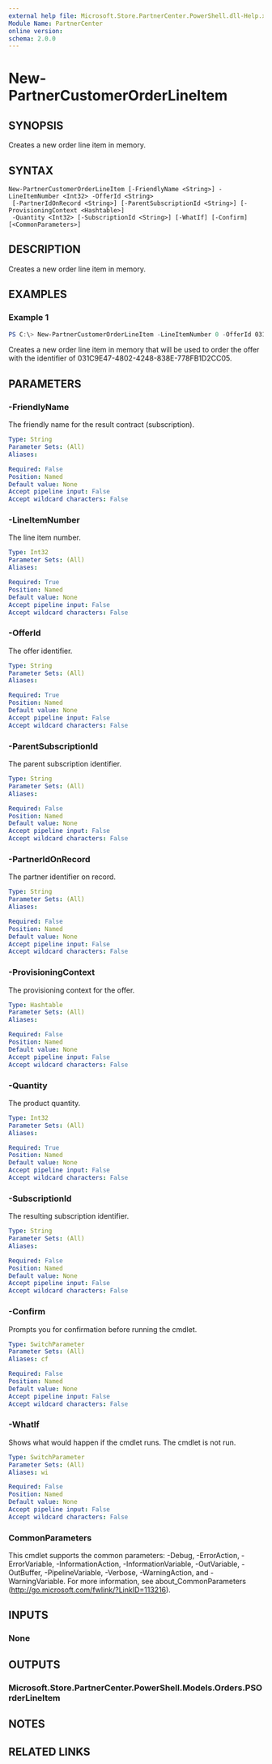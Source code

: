 ```yaml
---
external help file: Microsoft.Store.PartnerCenter.PowerShell.dll-Help.xml
Module Name: PartnerCenter
online version:
schema: 2.0.0
---
```


# New-PartnerCustomerOrderLineItem

## SYNOPSIS
Creates a new order line item in memory.

## SYNTAX

```
New-PartnerCustomerOrderLineItem [-FriendlyName <String>] -LineItemNumber <Int32> -OfferId <String>
 [-PartnerIdOnRecord <String>] [-ParentSubscriptionId <String>] [-ProvisioningContext <Hashtable>]
 -Quantity <Int32> [-SubscriptionId <String>] [-WhatIf] [-Confirm] [<CommonParameters>]
```

## DESCRIPTION

Creates a new order line item in memory.

## EXAMPLES

### Example 1

```powershell
PS C:\> New-PartnerCustomerOrderLineItem -LineItemNumber 0 -OfferId 031C9E47-4802-4248-838E-778FB1D2CC05 -Quantity 1
```

Creates a new order line item in memory that will be used to order the offer with the identifier of 031C9E47-4802-4248-838E-778FB1D2CC05.

## PARAMETERS

### -FriendlyName
The friendly name for the result contract (subscription).

```yaml
Type: String
Parameter Sets: (All)
Aliases:

Required: False
Position: Named
Default value: None
Accept pipeline input: False
Accept wildcard characters: False
```

### -LineItemNumber
The line item number.

```yaml
Type: Int32
Parameter Sets: (All)
Aliases:

Required: True
Position: Named
Default value: None
Accept pipeline input: False
Accept wildcard characters: False
```

### -OfferId
The offer identifier.

```yaml
Type: String
Parameter Sets: (All)
Aliases:

Required: True
Position: Named
Default value: None
Accept pipeline input: False
Accept wildcard characters: False
```

### -ParentSubscriptionId
The parent subscription identifier.

```yaml
Type: String
Parameter Sets: (All)
Aliases:

Required: False
Position: Named
Default value: None
Accept pipeline input: False
Accept wildcard characters: False
```

### -PartnerIdOnRecord
The partner identifier on record.

```yaml
Type: String
Parameter Sets: (All)
Aliases:

Required: False
Position: Named
Default value: None
Accept pipeline input: False
Accept wildcard characters: False
```

### -ProvisioningContext
The provisioning context for the offer.

```yaml
Type: Hashtable
Parameter Sets: (All)
Aliases:

Required: False
Position: Named
Default value: None
Accept pipeline input: False
Accept wildcard characters: False
```

### -Quantity
The product quantity.

```yaml
Type: Int32
Parameter Sets: (All)
Aliases:

Required: True
Position: Named
Default value: None
Accept pipeline input: False
Accept wildcard characters: False
```

### -SubscriptionId
The resulting subscription identifier.

```yaml
Type: String
Parameter Sets: (All)
Aliases:

Required: False
Position: Named
Default value: None
Accept pipeline input: False
Accept wildcard characters: False
```

### -Confirm
Prompts you for confirmation before running the cmdlet.

```yaml
Type: SwitchParameter
Parameter Sets: (All)
Aliases: cf

Required: False
Position: Named
Default value: None
Accept pipeline input: False
Accept wildcard characters: False
```

### -WhatIf
Shows what would happen if the cmdlet runs. The cmdlet is not run.

```yaml
Type: SwitchParameter
Parameter Sets: (All)
Aliases: wi

Required: False
Position: Named
Default value: None
Accept pipeline input: False
Accept wildcard characters: False
```

### CommonParameters
This cmdlet supports the common parameters: -Debug, -ErrorAction, -ErrorVariable, -InformationAction, -InformationVariable, -OutVariable, -OutBuffer, -PipelineVariable, -Verbose, -WarningAction, and -WarningVariable. For more information, see about_CommonParameters (http://go.microsoft.com/fwlink/?LinkID=113216).

## INPUTS

### None

## OUTPUTS

### Microsoft.Store.PartnerCenter.PowerShell.Models.Orders.PSOrderLineItem

## NOTES

## RELATED LINKS

